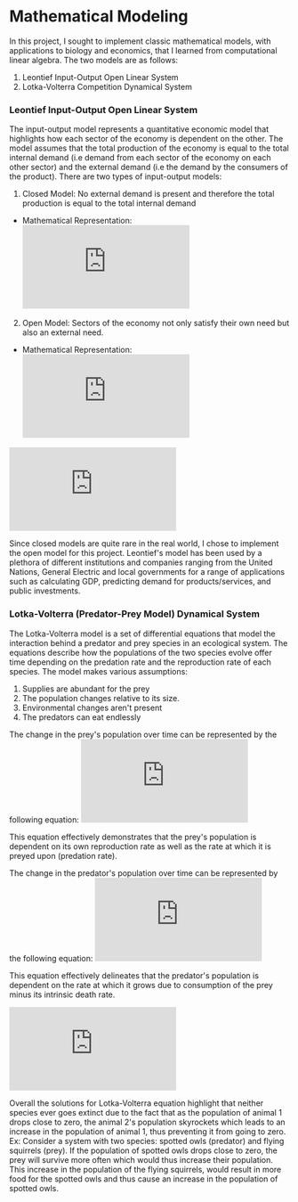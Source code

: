 # Mathematical Modeling
In this project, I sought to implement classic mathematical models, with applications to biology and economics, that I learned from computational linear algebra. The two models are as follows:
1. Leontief Input-Output Open Linear System
2. Lotka-Volterra Competition Dynamical System
### Leontief Input-Output Open Linear System
The input-output model represents a quantitative economic model that highlights how each sector of the economy is dependent on the other. The model assumes that the total production of the economy is equal to the total internal demand (i.e demand from each sector of the economy on each other sector) and the external demand (i.e the demand by the consumers of the product). There are two types of input-output models:
1. Closed Model: No external demand is present and therefore the total production is equal to the total internal demand
- Mathematical Representation: ![](https://latex.codecogs.com/gif.latex?X%20%3D%20AX%20%5CLeftrightarrow%20%28I-A%29X%20%3D%200)
2. Open Model: Sectors of the economy not only satisfy their own need but also an external need.
- Mathematical Representation: ![](https://latex.codecogs.com/gif.latex?X%3DAX&plus;D%20%5CLeftrightarrow%20%28I-A%29X%3DD%20%5CLeftrightarrow%20X%3D%28I-A%29-D)

![](https://latex.codecogs.com/gif.latex?%5Cinline%20%5C%5CA%3A%5Cmathrm%7BEconomy%7D%20%5C%5CD%3A%20%5Cmathrm%7BDemand%7D%20%5C%5CI%3A%20%5Cmathrm%7BIdentity%7D)

Since closed models are quite rare in the real world, I chose to implement the open model for this project. Leontief's model has been used by a plethora of different institutions and companies ranging from the United Nations, General Electric and local governments for a range of applications such as calculating GDP, predicting demand for products/services, and public investments.
### Lotka-Volterra (Predator-Prey Model) Dynamical System
The Lotka-Volterra model is a set of differential equations that model the interaction behind a predator and prey species in an ecological system. The equations describe how the populations of the two species evolve offer time depending on the predation rate and the reproduction rate of each species. The model makes various assumptions:
1. Supplies are abundant for the prey
2. The population changes relative to its size.
3. Environmental changes aren't present
4. The predators can eat endlessly

The change in the prey's population over time can be represented by the following equation: ![](https://latex.codecogs.com/gif.latex?%5Cinline%20%5Cfrac%7Bdx%7D%7Bdt%7D%20%3D%20%5Calpha%20x%20-%20%5Cbeta%20xy)

This equation effectively demonstrates that the prey's population is dependent on its own reproduction rate as well as the rate at which it is preyed upon (predation rate).

The change in the predator's population over time can be represented by the following equation: ![](https://latex.codecogs.com/gif.latex?%5Cinline%20%5Cfrac%7Bdy%7D%7Bdt%7D%20%3D%20%5Cdelta%20xy%20-%20%5Cgamma%20y)

This equation effectively delineates that the predator's population is dependent on the rate at which it grows due to consumption of the prey minus its intrinsic death rate.

![](https://latex.codecogs.com/gif.latex?%5Cinline%20%5C%5C%5Calpha%3A%20%5Ctextrm%7BGrowth%20Rate%20of%20Prey%20Population%7D%20%5C%5Cx%3A%20%5Ctextrm%7BDensity%20of%20the%20Prey%7D%20%5C%5C%5Cbeta%3A%20%5Ctextrm%7BPredation%20Rate%7D%20%5C%5Cy%3A%20%5Ctextrm%7BDensity%20of%20the%20Predator%7D%20%5C%5C%5Cdelta%3A%20%5Ctextrm%7BReproduction%20Rate%20of%20Predators%20per%20Prey%20Consumed%7D%20%5C%5C%5Cgamma%3A%20%5Ctextrm%7BPredator%20Mortality%20Rate%7D)

Overall the solutions for Lotka-Volterra equation highlight that neither species ever goes extinct due to the fact that as the population of animal 1 drops close to zero, the animal 2's population skyrockets which leads to an increase in the population of animal 1, thus preventing it from going to zero. Ex: Consider a system with two species: spotted owls (predator) and flying squirrels (prey). If the population of spotted owls drops close to zero, the prey will survive more often which would thus increase their population. This increase in the population of the flying squirrels, would result in more food for the spotted owls and thus cause an increase in the population of spotted owls.
